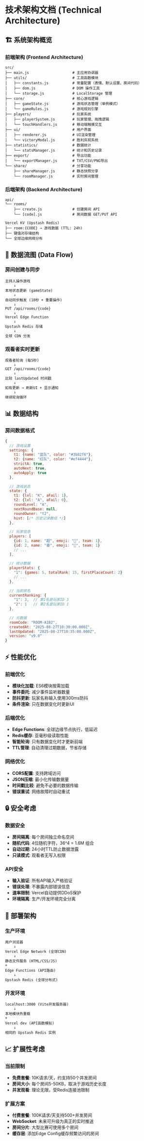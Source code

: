 # 技术架构文档 (Technical Architecture)

## 🏗️ 系统架构概览

### 前端架构 (Frontend Architecture)

```
src/
├── main.js                    # 主应用协调器
├── utils/                     # 工具函数模块
│   ├── constants.js           # 常量配置（表情、默认设置、房间代码）
│   ├── dom.js                 # DOM 操作工具
│   └── storage.js             # LocalStorage 管理
├── core/                      # 核心游戏逻辑
│   ├── gameState.js           # 游戏状态管理（单例模式）
│   └── gameRules.js           # 游戏规则引擎
├── players/                   # 玩家系统
│   ├── playerSystem.js        # 玩家管理、拖拽逻辑
│   └── touchHandlers.js       # 移动端触摸交互
├── ui/                        # 用户界面
│   ├── renderer.js            # UI渲染管理
│   └── victoryModal.js        # 胜利庆祝系统
├── statistics/                # 数据统计
│   └── statsManager.js        # 统计和历史记录
├── export/                    # 导出功能
│   └── exportManager.js       # TXT/CSV/PNG导出
└── share/                     # 分享功能
    ├── shareManager.js        # 静态快照分享
    └── roomManager.js         # 实时房间管理
```

### 后端架构 (Backend Architecture)

```
api/
└── rooms/
    ├── create.js              # 创建房间 API
    └── [code].js              # 房间数据 GET/PUT API

Vercel KV (Upstash Redis)
├── room:{CODE} → 游戏数据 (TTL: 24h)
├── 键值对存储结构
└── 全球边缘网络分布
```

## 🔄 数据流图 (Data Flow)

### 房间创建与同步
```
主持人操作游戏
    ↓
本地状态更新 (gameState)
    ↓
自动同步触发 (10秒 + 重要操作)
    ↓
PUT /api/rooms/{code}
    ↓
Vercel Edge Function
    ↓
Upstash Redis 存储
    ↓
全球 CDN 分发
```

### 观看者实时更新
```
观看者轮询 (每5秒)
    ↓
GET /api/rooms/{code}
    ↓
比较 lastUpdated 时间戳
    ↓
如有更新 → 刷新UI + 显示通知
    ↓
继续轮询循环
```

## 📊 数据结构

### 房间数据格式
```javascript
{
  // 游戏设置
  settings: {
    t1: {name: "蓝队", color: "#3b82f6"},
    t2: {name: "红队", color: "#ef4444"},
    strictA: true,
    autoNext: true,
    autoApply: true
  },
  
  // 游戏状态  
  state: {
    t1: {lvl: "K", aFail: 1},
    t2: {lvl: "A", aFail: 0},
    roundLevel: "A",
    nextRoundBase: null,
    roundOwner: "t2",
    hist: [/* 历史记录数组 */]
  },
  
  // 玩家信息
  players: [
    {id: 1, name: "超", emoji: "🐶", team: 1},
    {id: 2, name: "豪", emoji: "🍎", team: 1}
    // ...
  ],
  
  // 统计数据
  playerStats: {
    "1": {games: 5, totalRank: 15, firstPlaceCount: 2}
    // ...
  },
  
  // 当前排名
  currentRanking: {
    "1": 3,  // 第1名是玩家ID 3
    "2": 1   // 第2名是玩家ID 1
  },
  
  // 元数据
  roomCode: "ROOM-A1B2",
  createdAt: "2025-08-27T10:30:00.000Z",
  lastUpdated: "2025-08-27T10:35:00.000Z",
  version: "v9.0"
}
```

## ⚡ 性能优化

### 前端优化
- **模块化加载**: ES6模块按需加载
- **事件委托**: 减少事件监听器数量
- **防抖更新**: 玩家名称输入使用300ms防抖
- **条件渲染**: 只在数据变化时更新UI

### 后端优化
- **Edge Functions**: 全球边缘节点执行，低延迟
- **Redis缓存**: 亚毫秒级读取性能
- **智能轮询**: 只有数据变化时才更新前端
- **TTL管理**: 自动清理过期数据，节省存储

### 网络优化
- **CORS配置**: 支持跨域访问
- **JSON压缩**: 最小化传输数据量
- **时间戳比较**: 避免不必要的数据传输
- **错误重试**: 网络故障时自动重试

## 🔒 安全考虑

### 数据安全
- **房间隔离**: 每个房间独立命名空间
- **随机代码**: 4位随机字符，36^4 = 1.6M 组合
- **自动过期**: 24小时TTL防止数据泄露
- **只读模式**: 观看者无写入权限

### API安全
- **输入验证**: 所有API输入严格验证
- **错误处理**: 不暴露内部错误信息  
- **速率限制**: Vercel自动提供DDoS保护
- **环境隔离**: 生产/开发环境完全分离

## 🚀 部署架构

### 生产环境
```
用户浏览器
    ↓
Vercel Edge Network (全球CDN)
    ↓
静态文件服务 (HTML/CSS/JS)
+
Edge Functions (API路由)
    ↓
Upstash Redis (全球分布式)
```

### 开发环境
```
localhost:3000 (Vite开发服务器)
    ↓
本地模块热重载
+
Vercel dev (API函数模拟)
    ↓
相同的 Upstash Redis 实例
```

## 📈 扩展性考虑

### 当前限制
- **免费套餐**: 10K请求/天，约支持50个并发房间
- **房间大小**: 每个房间5-50KB，取决于游戏历史长度
- **并发观看**: 理论无限，受Redis连接池限制

### 扩展方案
- **付费套餐**: 100K请求/天支持500+并发房间
- **WebSocket**: 未来可升级为真正的实时推送
- **房间分片**: 大型比赛可使用多个房间
- **缓存层**: 添加Edge Config缓存频繁访问的房间
